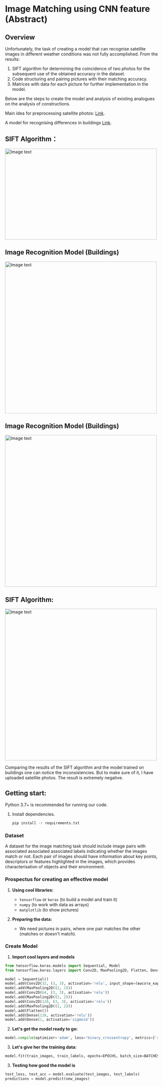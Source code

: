 # Image Matching using CNN feature (Abstract)

## Overview
 
Unfortunately, the task of creating a model that can recognise satellite images in different weather conditions was not fully accomplished. 
From the results:
1) SIFT algorithm for determining the coincidence of two photos for the subsequent use of the obtained accuracy in the dataset.
2) Code structuring and pairing pictures with their matching accuracy.
3) Matrices with data for each picture for further implementation in the model.

Below are the steps to create the model and analysis of existing analogues on the analysis of constructions.

Main idea for preprocessing satellite photos: [Link](https://medium.datadriveninvestor.com/preparing-aerial-imagery-for-crop-classification-ce05d3601c68).

A model for recognising differences in buildings [Link](https://www.kaggle.com/code/cbeaud/imc-2022-kornia-score-0-725/notebook).

## SIFT Algorithm： 
<img alt="Image text" height="300" src="[C:\Users\spark\OneDrive\Рабочий стол\sift1.jpg](https://github.com/pavelMerlin/cv_satellite/blob/master/train/results/match1.jpg)" width="500"/>

## Image Recognition Model (Buildings) 
<img alt="Image text" src="C:\Users\spark\OneDrive\Рабочий стол\123.jpg" width="500"/>

## Image Recognition Model (Buildings) 
<img alt="Image text" src="C:\Users\spark\OneDrive\Рабочий стол\555.jpg" width="500"/>

## SIFT Algorithm:
<img alt="Image text" src="C:\Users\spark\OneDrive\Рабочий стол\1231.jpg" width="500"/>

Comparing the results of the SIFT algorithm and the model trained on buildings one can notice the inconsistencies. But to make sure of it, I have uploaded satellite photos. The result is extremely negative.

## Getting start:
Python 3.7+ is recommended for running our code. 
1. Install dependencies.
    ```bash
    pip install -r requirements.txt
    ```

### Dataset
A dataset for the image matching task should include image pairs with associated associated associated labels indicating whether the images match or not. Each pair of images should have information about key points, descriptors or features highlighted in the images, which provides characterisation of objects and their environment.

### Prospectus for creating an effective model

1. **Using cool libraries:**
   - `tensorflow` or `keras` (to build a model and train it)
   - `numpy` (to work with data as arrays)
   - `matplotlib` (to show pictures)

2. **Preparing the data:**
   - We need pictures in pairs, where one pair matches the other (matches or doesn't match).

### Create Model

1. **Import cool layers and models**
```python
from tensorflow.keras.models import Sequential, Model
from tensorflow.keras.layers import Conv2D, MaxPooling2D, Flatten, Dense

model = Sequential()
model.add(Conv2D(32, (3, 3), activation='relu', input_shape=(высота_картинки, ширина_картинки, каналы)))
model.add(MaxPooling2D((2, 2)))
model.add(Conv2D(64, (3, 3), activation='relu'))
model.add(MaxPooling2D((2, 2)))
model.add(Conv2D(128, (3, 3), activation='relu'))
model.add(MaxPooling2D((2, 2)))
model.add(Flatten())
model.add(Dense(128, activation='relu'))
model.add(Dense(1, activation='sigmoid'))
```

2. **Let's get the model ready to go:**
```python
model.compile(optimizer='adam', loss='binary_crossentropy', metrics=['accuracy'])
```

3. **Let's give her the training data:**
```python
model.fit(train_images, train_labels, epochs=EPOCHS, batch_size=BATCHES, validation_data=(val_images, val_labels))
```
3. **Testing how good the model is**
```python
test_loss, test_acc = model.evaluate(test_images, test_labels)
predictions = model.predict(new_images)
```


 
